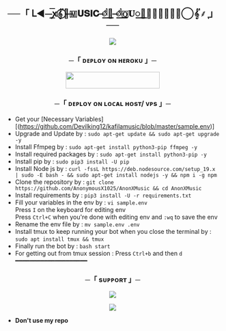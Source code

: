 <h2 align="center">
    ──「 ᒪ◄⏤͟͞ꭙ𝄟⃝🦋̶🇲𝐔𝐒𝐈𝐂 ̶꯭𝅥ͦ𝆬🌸 ̶꯭𝅥ͦ𝆬🇶𝐔꯭𝐄꯭𝐄꯭𝐍꯭🦋⃝𝄟⸙‌ٖٖٖٖٖٖٜٖٖ 」──
</h2>

<p align="center">
  <img src="https://te.legra.ph/file/119dfb3c0d515668892b6.jpg">
</p>

<h3 align="center">
    ─「 ᴅᴇᴩʟᴏʏ ᴏɴ ʜᴇʀᴏᴋᴜ 」─
</h3>

<p align="center"><a href="https://dashboard.heroku.com/new?template=https://github.com/Devilking12/kafilamusic"> <img src="https://img.shields.io/badge/Deploy%20On%20Heroku-black?style=for-the-badge&logo=heroku" width="220" height="38.45"/></a></p>

<h3 align="center">
    ─「 ᴅᴇᴩʟᴏʏ ᴏɴ ʟᴏᴄᴀʟ ʜᴏsᴛ/ ᴠᴘs 」─
</h3>

- Get your [Necessary Variables][(https://github.com/Devilking12/kafilamusic/blob/master/sample.env)]
- Upgrade and Update by :
`sudo apt-get update && sudo apt-get upgrade -y`
- Install Ffmpeg by :
`sudo apt-get install python3-pip ffmpeg -y`
- Install required packages by :
`sudo apt-get install python3-pip -y`
- Install pip by :
`sudo pip3 install -U pip`
- Install Node js by :
`curl -fssL https://deb.nodesource.com/setup_19.x | sudo -E bash - && sudo apt-get install nodejs -y && npm i -g npm`
- Clone the repository by :
`git clone https://github.com/AnonymousX1025/AnonXMusic && cd AnonXMusic`
- Install requirements by :
`pip3 install -U -r requirements.txt`
- Fill your variables in the env by :
`vi sample.env`<br>
Press `I` on the keyboard for editing env<br>
Press `Ctrl+C` when you're done with editing env and `:wq` to save the env<br>
- Rename the env file by :
`mv sample.env .env`
- Install tmux to keep running your bot when you close the terminal by :
`sudo apt install tmux && tmux`
- Finally run the bot by :
`bash start`
- For getting out from tmux session : Press `Ctrl+b` and then `d`<br>
━━━━━━━━━━━━━━━━━━━━

<h3 align="center">
    ─「 sᴜᴩᴩᴏʀᴛ 」─
</h3>

<p align="center">
<a href="https://t.me/+CsuiXP668yQ1NmFl"><img src="https://img.shields.io/badge/-Support%20Group-blue.svg?style=for-the-badge&logo=Telegram"></a>
</p>

<p align="center">
<a href="https://t.me/About_Devil_XD"><img src="https://img.shields.io/badge/-Support%20Channel-blue.svg?style=for-the-badge&logo=Telegram"></a>
</p>

- <b> Don't use my repo </b>
